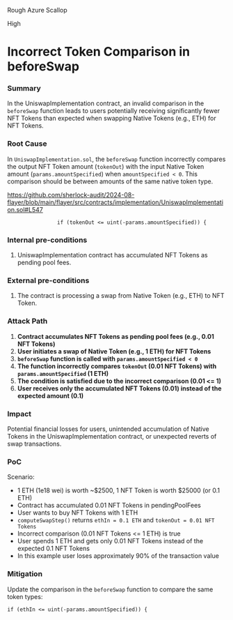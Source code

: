 Rough Azure Scallop

High

# Incorrect Token Comparison in beforeSwap

### Summary

In the UniswapImplementation contract, an invalid comparison in the `beforeSwap` function leads to users potentially receiving significantly fewer NFT Tokens than expected when swapping Native Tokens (e.g., ETH) for NFT Tokens.

### Root Cause

In `UniswapImplementation.sol`, the `beforeSwap` function incorrectly compares the output NFT Token amount (`tokenOut`) with the input Native Token amount (`params.amountSpecified`) when `amountSpecified < 0`. This comparison should be between amounts of the same native token type.

https://github.com/sherlock-audit/2024-08-flayer/blob/main/flayer/src/contracts/implementation/UniswapImplementation.sol#L547
```solidity
                if (tokenOut <= uint(-params.amountSpecified)) {
```

### Internal pre-conditions

1. UniswapImplementation contract has accumulated NFT Tokens as pending pool fees.

### External pre-conditions

1. The contract is processing a swap from Native Token (e.g., ETH) to NFT Token.

### Attack Path

1. **Contract accumulates NFT Tokens as pending pool fees (e.g., 0.01 NFT Tokens)**
2. **User initiates a swap of Native Token (e.g., 1 ETH) for NFT Tokens**
3. **`beforeSwap` function is called with `params.amountSpecified < 0`**
4. **The function incorrectly compares `tokenOut` (0.01 NFT Tokens) with `params.amountSpecified` (1 ETH)**
5. **The condition is satisfied due to the incorrect comparison (0.01 <= 1)**
6. **User receives only the accumulated NFT Tokens (0.01) instead of the expected amount (0.1)**

### Impact

Potential financial losses for users, unintended accumulation of Native Tokens in the UniswapImplementation contract, or unexpected reverts of swap transactions. 

### PoC

Scenario:
* 1 ETH (1e18 wei) is worth ~$2500, 1 NFT Token is worth $25000 (or 0.1 ETH)
* Contract has accumulated 0.01 NFT Tokens in pendingPoolFees
* User wants to buy NFT Tokens with 1 ETH
* `computeSwapStep()` returns `ethIn = 0.1 ETH` and `tokenOut = 0.01 NFT Tokens`
* Incorrect comparison (0.01 NFT Tokens <= 1 ETH) is true
* User spends 1 ETH and gets only 0.01 NFT Tokens instead of the expected 0.1 NFT Tokens
* In this example user loses approximately 90% of the transaction value

### Mitigation

Update the comparison in the `beforeSwap` function to compare the same token types:

```solidity
if (ethIn <= uint(-params.amountSpecified)) {
```